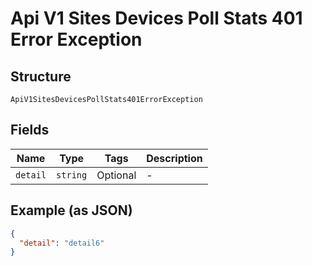 
# Api V1 Sites Devices Poll Stats 401 Error Exception

## Structure

`ApiV1SitesDevicesPollStats401ErrorException`

## Fields

| Name | Type | Tags | Description |
|  --- | --- | --- | --- |
| `detail` | `string` | Optional | - |

## Example (as JSON)

```json
{
  "detail": "detail6"
}
```


